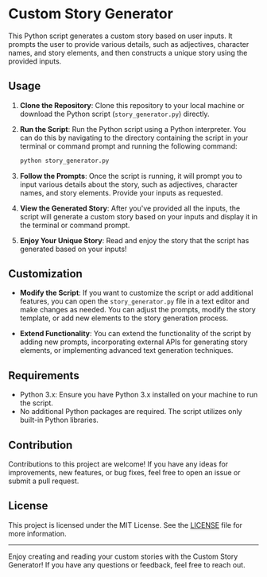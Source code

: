 # Custom Story Generator

This Python script generates a custom story based on user inputs. It prompts the user to provide various details, such as adjectives, character names, and story elements, and then constructs a unique story using the provided inputs.

## Usage

1. **Clone the Repository**: Clone this repository to your local machine or download the Python script (`story_generator.py`) directly.

2. **Run the Script**: Run the Python script using a Python interpreter. You can do this by navigating to the directory containing the script in your terminal or command prompt and running the following command:

   ```bash
   python story_generator.py
   ```

3. **Follow the Prompts**: Once the script is running, it will prompt you to input various details about the story, such as adjectives, character names, and story elements. Provide your inputs as requested.

4. **View the Generated Story**: After you've provided all the inputs, the script will generate a custom story based on your inputs and display it in the terminal or command prompt.

5. **Enjoy Your Unique Story**: Read and enjoy the story that the script has generated based on your inputs!

## Customization

- **Modify the Script**: If you want to customize the script or add additional features, you can open the `story_generator.py` file in a text editor and make changes as needed. You can adjust the prompts, modify the story template, or add new elements to the story generation process.

- **Extend Functionality**: You can extend the functionality of the script by adding new prompts, incorporating external APIs for generating story elements, or implementing advanced text generation techniques.

## Requirements

- Python 3.x: Ensure you have Python 3.x installed on your machine to run the script.
- No additional Python packages are required. The script utilizes only built-in Python libraries.

## Contribution

Contributions to this project are welcome! If you have any ideas for improvements, new features, or bug fixes, feel free to open an issue or submit a pull request.

## License

This project is licensed under the MIT License. See the [LICENSE](LICENSE) file for more information.

---

Enjoy creating and reading your custom stories with the Custom Story Generator! If you have any questions or feedback, feel free to reach out.
